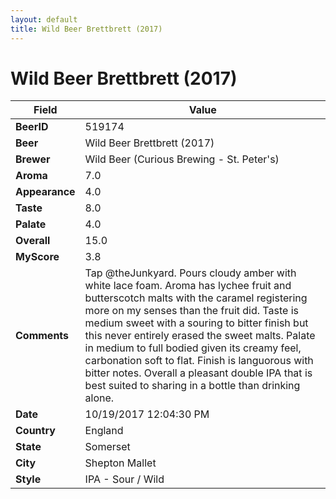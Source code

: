 ```yaml
---
layout: default
title: Wild Beer Brettbrett (2017)
---
```


# Wild Beer Brettbrett (2017)

| Field         | Value     |
|---------------|-----------|
| **BeerID** | 519174 |
| **Beer** | Wild Beer Brettbrett (2017) |
| **Brewer** | Wild Beer (Curious Brewing - St. Peter&#39;s) |
| **Aroma** | 7.0 |
| **Appearance** | 4.0 |
| **Taste** | 8.0 |
| **Palate** | 4.0 |
| **Overall** | 15.0 |
| **MyScore** | 3.8 |
| **Comments** | Tap @theJunkyard. Pours cloudy amber with white lace foam. Aroma has lychee fruit and butterscotch malts with the caramel registering more on my senses than the fruit did. Taste is medium sweet with a souring to bitter finish but this never entirely erased the sweet malts. Palate in medium to full bodied given its creamy feel, carbonation soft to flat. Finish is languorous with bitter notes. Overall a pleasant double IPA that is best suited to sharing in a bottle than drinking alone. |
| **Date** | 10/19/2017 12:04:30 PM |
| **Country** | England |
| **State** | Somerset |
| **City** | Shepton Mallet |
| **Style** | IPA - Sour / Wild |
